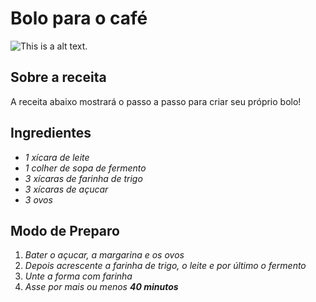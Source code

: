 # Bolo para o café

![This is a alt text.](https://maisreceita.com/wp-content/uploads/2020/05/Bolo-simples.png)
## Sobre a receita

 A receita abaixo mostrará o passo a passo para criar seu próprio bolo!

## Ingredientes

* _1 xícara de leite_
* _1 colher de sopa de fermento_
* _3 xícaras de farinha de trigo_
* _3 xícaras de açucar_
* _3 ovos_


## Modo de Preparo
1. _Bater o açucar, a margarina e os ovos_
2. _Depois acrescente a farinha de trigo, o leite e por último o fermento_
3. _Unte a forma com farinha_
4. _Asse por mais ou menos **40 minutos**_
